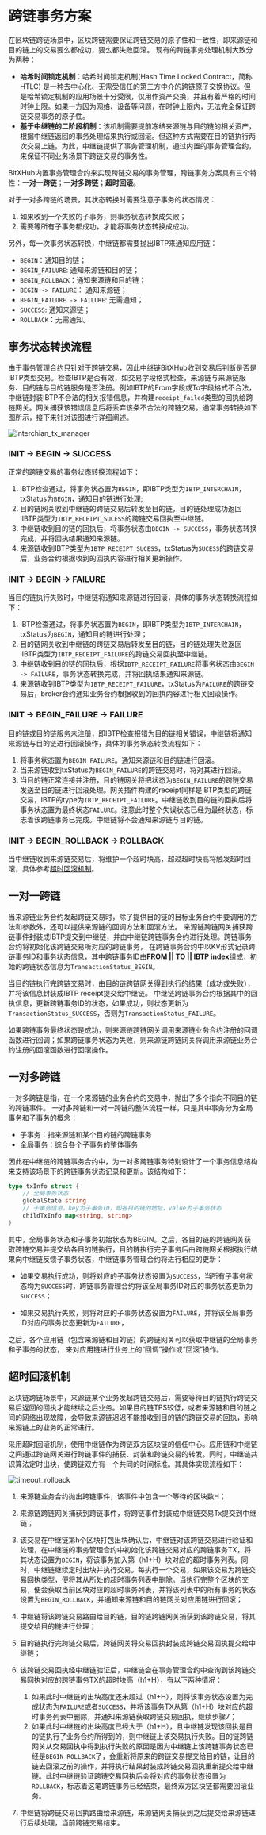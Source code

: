 # <a name="txManagerAnchor">跨链事务方案</a>

在区块链跨链场景中，区块跨链需要保证跨链交易的原子性和一致性，即来源链和目的链上的交易要么都成功，要么都失败回滚。
现有的跨链事务处理机制大致分为两种：

- **哈希时间锁定机制**：哈希时间锁定机制(Hash Time Locked Contract，简称HTLC) 是一种去中心化、无需受信任的第三方中介的跨链原子交换协议。但是哈希锁定机制的应用场景十分受限，仅用作资产交换，并且有着严格的时间时钟上限。如果一方因为网络、设备等问题，在时钟上限内，无法完全保证跨链交易事务的原子性。
- **基于中继链的二阶段机制**：该机制需要提前冻结来源链与目的链的相关资产，根据中继链返回的事务处理结果执行或回滚。但这种方式需要在目的链执行两次交易上链。为此，中继链提供了事务管理机制，通过内置的事务管理合约，来保证不同业务场景下跨链交易的事务性。

BitXHub内置事务管理合约来实现跨链交易的事务管理，跨链事务方案具有三个特性：**一对一跨链**；**一对多跨链**；**超时回滚**。

对于一对多跨链的场景，其状态转换时需要注意子事务的状态情况：

1. 如果收到一个失败的子事务，则事务状态转换成失败；
2. 需要等所有子事务都成功，才能将事务状态转换成成功。

另外，每一次事务状态转换，中继链都需要抛出IBTP来通知应用链：

- `BEGIN`：通知目的链；
- `BEGIN_FAILURE`: 通知来源链和目的链；
- `BEGIN_ROLLBACK`：通知来源链和目的链；
- `BEGIN -> FAILURE`： 通知来源链；
- `BEGIN_FAILURE -> FAILURE`: 无需通知；
- `SUCCESS`: 通知来源链；
- `ROLLBACK`：无需通知。

## 事务状态转换流程

由于事务管理合约只针对于跨链交易，因此中继链BitXHub收到交易后判断是否是IBTP类型交易。检查IBTP是否有效，如交易字段格式检查，来源链与来源链服务、目的链与目的链服务是否注册。例如IBTP的From字段或To字段格式不合法，中继链封装IBTP不合法的相关报错信息，并构建`receipt_failed`类型的回执给跨链网关。网关捕获该错误信息后将丢弃该条不合法的跨链交易。通常事务转换如下图所示，接下来针对该图进行详细阐述。

![interchian_tx_manager](../../assets/interchain_tx_manager.png)

### INIT -> BEGIN -> SUCCESS

正常的跨链交易的事务状态转换流程如下：

1. IBTP检查通过，将事务状态置为`BEGIN`，即IBTP类型为`IBTP_INTERCHAIN`，txStatus为`BEGIN`，通知目的链进行处理;
2. 目的链网关收到中继链的跨链交易后转发至目的链，目的链处理成功返回IIBTP类型为`IBTP_RECEIPT_SUCESS`的跨链交易回执至中继链。
3. 中继链收到目的链的回执后，将事务状态由`BEGIN -> SUCCESS`，事务状态转换完成，并将回执结果通知来源链。
4. 来源链收到IBTP类型为`IBTP_RECEIPT_SUCESS`，txStatus为`SUCESS`的跨链交易后，业务合约根据收到的回执内容进行相关更新操作。

### INIT -> BEGIN -> FAILURE

当目的链执行失败时，中继链将通知来源链进行回滚，具体的事务状态转换流程如下：

1. IBTP检查通过，将事务状态置为`BEGIN`，即IBTP类型为`IBTP_INTERCHAIN`，txStatus为`BEGIN`，通知目的链进行处理；
2. 目的链网关收到中继链的跨链交易后转发至目的链，目的链处理失败返回IIBTP类型为`IBTP_RECEIPT_FAILURE`的跨链交易回执至中继链。
3. 中继链收到目的链的回执后，根据`IBTP_RECEIPT_FAILURE`将事务状态由`BEGIN -> FAILURE`，事务状态转换完成，并将回执结果通知来源链。
4. 来源链收到IBTP类型为`IBTP_RECEIPT_FAILURE`，txStatus为`FAILURE`的跨链交易后，broker合约通知业务合约根据收到的回执内容进行相关回滚操作。

### INIT -> BEGIN_FAILURE -> FAILURE

目的链或目的链服务未注册，即IBTP检查报错为目的链相关错误，中继链将通知来源链与目的链进行回滚操作，具体的事务状态转换流程如下：

1. 将事务状态置为`BEGIN_FAILURE`。通知来源链和目的链进行回滚。
2. 当来源链收到txStatus为`BEGIN_FAILURE`的跨链交易时，将对其进行回滚。
3. 当目的链正常连接并注册，目的链网关将把状态为`BEGIN_FAILURE`的跨链交易发送至目的链进行回滚处理。网关插件构建的receipt同样是IBTP类型的跨链交易，IBTP的type为`IBTP_RECEIPT_FAILURE`。中继链收到目的链的回执后将事务状态置为最终状态`FAILURE`。注意此时整个失误状态已经为最终状态，标志着该跨链事务已完成。中继链将不会通知来源链与目的链。

### INIT -> BEGIN_ROLLBACK -> ROLLBACK

当中继链收到来源链交易后，将维护一个超时块高，超过超时块高将触发超时回滚，具体参考<a href="/v1.18/bitxhub/design/interchain_transaction/#timeoutAnchor">超时回滚机制</a>。

## 一对一跨链

当来源链业务合约发起跨链交易时，除了提供目的链的目标业务合约中要调用的方法和参数外，还可以提供来源链的回调方法和回滚方法。
来源链跨链网关捕获跨链事件封装成IBTP提交到中继链，并由中继链跨链事务合约进行处理。跨链事务合约将初始化该跨链交易所对应的跨链事务，
在跨链事务合约中以KV形式记录跨链事务ID和事务状态信息，其中跨链事务ID由**FROM || TO || IBTP index**组成，初始的跨链状态信息为`TransactionStatus_BEGIN`。

当目的链执行完跨链交易时，由目的链跨链网关得到执行的结果（成功或失败），并将该信息封装成IBTP receipt提交给中继链。
中继链跨链事务合约根据其中的回执信息，更新跨链事务ID的状态，如果成功，则状态更新为`TransactionStatus_SUCCESS`，否则为`TransactionStatus_FAILURE`。

如果跨链事务最终状态是成功，则来源链跨链网关调用来源链业务合约注册的回调函数进行回调；如果跨链事务状态为失败，则来源链跨链网关将调用来源链业务合约注册的回滚函数进行回滚操作。

## 一对多跨链

一对多跨链是指，在一个来源链的业务合约的交易中，抛出了多个指向不同目的链的跨链事件。 一对多跨链和一对一跨链的整体流程一样，只是其中事务分为全局事务和子事务的概念：

- 子事务：指来源链和某个目的链的跨链事务
- 全局事务：综合各个子事务的整体事务

因此在中继链的跨链事务合约中，为一对多跨链事务特别设计了一个事务信息结构来支持该场景下的跨链事务状态记录和更新。该结构如下：

```go
type txInfo struct {
	// 全局事务状态
	globalState string
	// 子事务信息，key为子事务ID，即各目的链的地址，value为子事务状态
	childTxInfo map<string, string>
}
```

其中，全局事务状态和子事务初始状态为BEGIN。之后，各目的链的跨链网关获取跨链交易并提交给各目的链执行，目的链执行完子事务后由跨链网关根据执行结果向中继链反馈子事务状态，中继链事务管理合约将进行相应的更新：

- 如果交易执行成功，则将对应的子事务状态设置为`SUCCESS`，当所有子事务状态均为`SUCCESS`时，跨链事务管理合约将该全局事务ID对应的事务状态更新为`SUCCESS`；

- 如果交易执行失败，则将对应的子事务状态设置为`FAILURE`，并将该全局事务ID对应的事务状态更新为`FAILURE`，

之后，各个应用链（包含来源链和目的链）的跨链网关可以获取中继链的全局事务和子事务的状态， 来对应用链进行业务上的“回调”操作或“回滚”操作。

## <a name="timeoutAnchor">超时回滚机制</a>

区块链跨链场景中，来源链某个业务发起跨链交易后，需要等待目的链执行跨链交易后返回的回执才能继续之后业务。如果目的链TPS较低，或者来源链和目的链之间的网络出现故障，会导致来源链迟迟不能接收到目的链的跨链交易的回执，影响来源链上的业务的正常进行。

采用超时回滚机制，使用中继链作为跨链双方区块链的信任中心。应用链和中继链之间通过跨链网关进行跨链事件的捕获、封装和跨链交易的转发。同时，中继链共识算法定时出块，使跨链双方有一个共同的时间标准。其具体实现流程如下：

![timeout_rollback](../../assets/timeoutRollback.png)

1. 来源链业务合约抛出跨链事件，该事件中包含一个等待的区块数H；

2. 来源链跨链网关捕获到跨链事件，将跨链事件封装成中继链交易Tx提交到中继链；

3. 该交易在中继链第h个区块打包出块确认后，中继链对该跨链交易进行验证和处理，在中继链的事务管理合约中初始化该跨链交易对应的跨链事务TX，将其状态设置为`BEGIN`，将该事务加入第（h1+H）块对应的超时事务列表。同时，中继链继续定时出块并执行交易。每执行一个交易，如果该交易为跨链交易回执类型，便将其从所处的超时事务列表中删除。当执行完整个区块的交易，便会获取当前区块对应的超时事务列表，并将该列表中的所有事务的状态设置为`BEGIN_ROLLBACK`，并通知来源链和目的链网关对应用链进行回滚；

4. 中继链将该跨链交易路由给目的链，目的链跨链网关捕获到该跨链交易，将其提交给目的链进行处理；

5. 目的链执行完跨链交易后，跨链网关将交易回执封装成跨链交易回执提交给中继链；
6. 该跨链交易回执经中继链验证后，中继链会在事务管理合约中查询到该跨链交易回执对应的跨链事务TX的超时块高（h1+H），有以下两种情况：
   1. 如果此时中继链的出块高度还未超过（h1+H），则将该事务状态设置为完成状态为`FAILURE`或者`SUCCESS`，并将该事务TX从第（h1+H）块对应的超时事务列表中删除，并通知来源链获取跨链交易回执，继续步骤7；
   2. 如果此时中继链的出块高度已经大于（h1+H），且中继链发现该回执是目的链执行了业务合约所得到的，则中继链上该交易执行失败。目的链跨链网关从交易回执中得到执行失败的原因是因为中继链上该跨链事务状态已经是`BEGIN_ROLLBACK`了，会重新将原来的跨链交易提交给目的链，让目的链去回滚之前的操作，并将执行结果封装成跨链交易回执重新提交给中继链。此时中继链验证跨链交易回执后会将对应的事务状态设置为`ROLLBACK`，标志着这笔跨链事务已经结束，最终双方区块链都需要回滚业务。

7. 中继链将跨链交易回执路由给来源链，来源链网关捕获到之后提交给来源链进行后续处理，当前跨链交易结束。